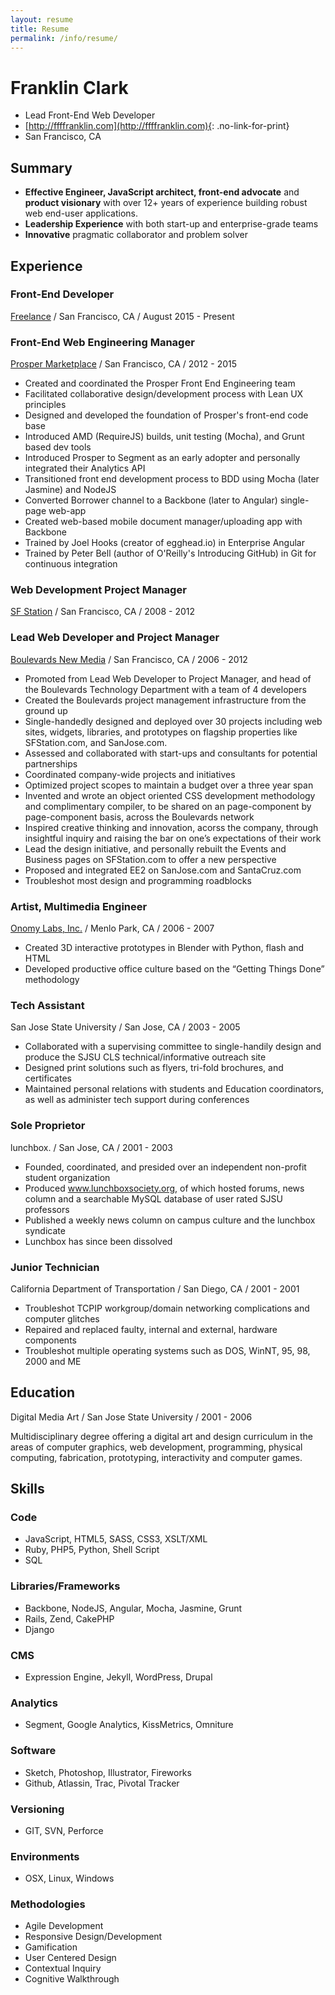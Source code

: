 ```yaml
---
layout: resume 
title: Resume
permalink: /info/resume/
---
```

# Franklin Clark
 - Lead Front-End Web Developer
 - [http://ffffranklin.com](http://ffffranklin.com){: .no-link-for-print}
 - San Francisco, CA

## Summary

 - __Effective Engineer, JavaScript architect, front-end advocate__ and __product visionary__ with over 12+ years of experience building robust web end-user applications.
 - __Leadership Experience__ with both start-up and enterprise-grade teams 
 - __Innovative__ pragmatic collaborator and problem solver

## Experience

### Front-End Developer
[Freelance](http://ffffranklin.com) / San Francisco, CA / August 2015 - Present

### Front-End Web Engineering Manager
[Prosper Marketplace](https://www.prosper.com) / San Francisco, CA / 2012 - 2015

 - Created and coordinated the Prosper Front End Engineering team
 - Facilitated collaborative design/development process with Lean UX principles
 - Designed and developed the foundation of Prosper's front-end code base
 - Introduced AMD (RequireJS) builds, unit testing (Mocha), and Grunt based dev tools
 - Introduced Prosper to Segment as an early adopter and personally integrated their Analytics API
 - Transitioned front end development process to BDD using Mocha (later Jasmine) and NodeJS
 - Converted Borrower channel to a Backbone (later to Angular) single-page web-app
 - Created web-based mobile document manager/uploading app with Backbone
 - Trained by Joel Hooks (creator of egghead.io) in Enterprise Angular
 - Trained by Peter Bell (author of O'Reilly's Introducing GitHub) in Git for continuous integration

### Web Development Project Manager
[SF Station](https://sfstation.com) / San Francisco, CA / 2008 - 2012

### Lead Web Developer and Project Manager
[Boulevards New Media](http://boulevards.com) / San Francisco, CA / 2006 - 2012

 - Promoted from Lead Web Developer to Project Manager, and head of the Boulevards Technology Department with a team of 4 developers
 - Created the Boulevards project management infrastructure from the ground up
 - Single-handedly designed and deployed over 30 projects including web sites, widgets, libraries, and prototypes on flagship properties like SFStation.com, and SanJose.com.
 - Assessed and collaborated with start-ups and consultants for potential partnerships
 - Coordinated company-wide projects and initiatives
 - Optimized project scopes to maintain a budget over a three year span
 - Invented and wrote an object oriented CSS development methodology and complimentary compiler, to be shared on an page-component by page-component basis, across the Boulevards network
 - Inspired creative thinking and innovation, acorss the company, through insightful inquiry and raising the bar on one’s expectations of their work
 - Lead the design initiative, and personally rebuilt the Events and Business pages on SFStation.com to offer a new perspective
 - Proposed and integrated EE2 on SanJose.com and SantaCruz.com
 - Troubleshot most design and programming roadblocks

### Artist, Multimedia Engineer
[Onomy Labs, Inc.](http://www.onomy.com) / Menlo Park, CA / 2006 - 2007

 - Created 3D interactive prototypes in Blender with Python, flash and HTML
 - Developed productive office culture based on the “Getting Things Done” methodology

### Tech Assistant
San Jose State University / San Jose, CA / 2003 - 2005

 - Collaborated with a supervising committee to single-handily design and produce the SJSU CLS  technical/informative outreach site
 - Designed print solutions such as flyers, tri-fold brochures, and certificates
 - Maintained personal relations with students and Education coordinators, as well as administer tech support during conferences

### Sole Proprietor
lunchbox. / San Jose, CA / 2001 - 2003

 - Founded, coordinated, and presided over an independent non-profit student organization
 - Produced www.lunchboxsociety.org, of which hosted forums, news column and a searchable MySQL database of user rated SJSU professors
 - Published a weekly news column on campus culture and the lunchbox syndicate
 - Lunchbox has since been dissolved

### Junior Technician
California Department of Transportation / San Diego, CA / 2001 - 2001

 - Troubleshot TCPIP workgroup/domain networking complications and computer glitches  
 - Repaired and replaced faulty, internal and external, hardware components
 - Troubleshot multiple operating systems such as DOS, WinNT, 95, 98, 2000 and ME

## Education
Digital Media Art / San Jose State University / 2001 - 2006

Multidisciplinary degree offering a digital art and design curriculum in the areas of computer graphics, web development, programming, physical computing, fabrication, prototyping, interactivity and computer games.

## Skills

### Code

 - JavaScript, HTML5, SASS, CSS3, XSLT/XML
 - Ruby, PHP5, Python, Shell Script
 - SQL

### Libraries/Frameworks

 - Backbone, NodeJS, Angular, Mocha, Jasmine, Grunt
 - Rails, Zend, CakePHP
 - Django

### CMS

 - Expression Engine, Jekyll, WordPress, Drupal

### Analytics

 - Segment, Google Analytics, KissMetrics, Omniture

### Software

 - Sketch, Photoshop, Illustrator, Fireworks
 - Github, Atlassin, Trac, Pivotal Tracker

### Versioning

 - GIT, SVN, Perforce

### Environments

 - OSX, Linux, Windows

### Methodologies

 - Agile Development
 - Responsive Design/Development
 - Gamification
 - User Centered Design
 - Contextual Inquiry
 - Cognitive Walkthrough
